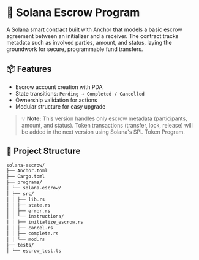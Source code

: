 # 🧾 Solana Escrow Program

A Solana smart contract built with Anchor that models a basic escrow agreement between an initializer and a receiver. The contract tracks metadata such as involved parties, amount, and status, laying the groundwork for secure, programmable fund transfers.

## 📦 Features

- Escrow account creation with PDA
- State transitions: `Pending → Completed / Cancelled`
- Ownership validation for actions
- Modular structure for easy upgrade

> 💡 **Note:** This version handles only escrow metadata (participants, amount, and status). Token transactions (transfer, lock, release) will be added in the next version using Solana's SPL Token Program.

## 📁 Project Structure

```bash
solana-escrow/
├── Anchor.toml
├── Cargo.toml
├── programs/
│ └── solana-escrow/
│ ├── src/
│ │ ├── lib.rs
│ │ ├── state.rs
│ │ ├── error.rs
│ │ └── instructions/
│ │ ├── initialize_escrow.rs
│ │ ├── cancel.rs
│ │ ├── complete.rs
│ │ └── mod.rs
├── tests/
│ └── escrow_test.ts
```